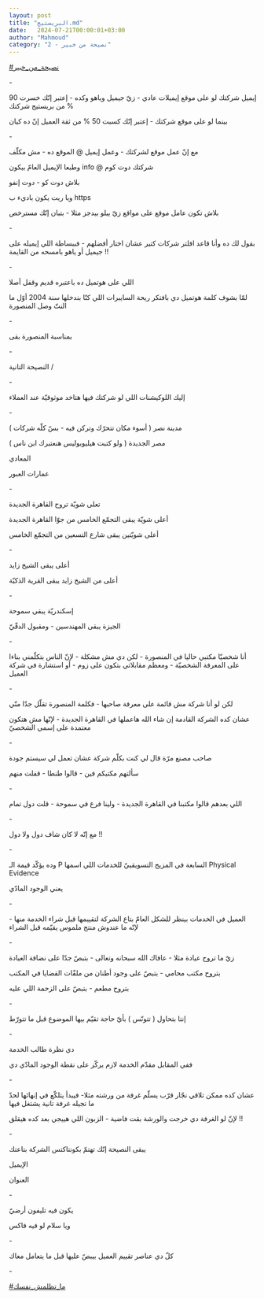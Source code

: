 ```yaml
---
layout: post
title: "البريستيج.md"
date:   2024-07-21T00:00:01+03:00
author: "Mahmoud"
category: "2 - نصيحة من خبير"
---
```

[<u>\#نصيحة_من_خبير</u>](https://www.facebook.com/hashtag/%D9%86%D8%B5%D9%8A%D8%AD%D8%A9_%D9%85%D9%86_%D8%AE%D8%A8%D9%8A%D8%B1?__eep__=6&__cft__%5b0%5d=AZWB7Kew3Ryf0qtUse2LIsHZKLvXt9nI_IsMeojmDn6SMunrRMMg9dJ2DsP6ioFN5LLyFiAE_faZT9cwibwBNt7whpaPZhTV-ALwN12cw39roi4S0ToqOKb78WaMy8gr99CDjqEf5rFKEBoM0v1QX1-Hb084lk4tfVwW5txQlW0SDnmf7fK2HuY5k1wrtPrfoVKf7gVVCZSG9TRfbyWy7puG&__tn__=*NK-R)

\-

إيميل شركتك لو على موقع إيميلات عادي - زيّ جيميل وياهو
وكده - إعتبر إنّك خسرت 90 % من بريستيج شركتك

بينما لو على موقع شركتك - إعتبر إنّك كسبت 50 % من ثقة
العميل إنّ ده كيان

\-

مع إنّ عمل موقع لشركتك - وعمل إيميل @ الموقع ده - مش
مكلّف

وطبعا الإيميل العامّ بيكون info @
شركتك دوت كوم

بلاش دوت كو - دوت إنفو

ويا ريت يكون باديء ب https

بلاش تكون عامل موقع على مواقع زيّ ييلو بيدجز مثلا - بتبان
إنّك مسترخص

\-

بقول لك ده وأنا قاعد افلتر شركات كتير عشان اختار
أفضلهم - فببساطة اللي إيميله على جيميل أو ياهو بامسحه من القايمة
!!

\-

اللي على هوتميل ده باعتبره قديم وقفل أصلا

لمّا بشوف كلمة هوتميل دي بافتكر ريحة السايبرات اللي كنّا
بندخلها سنة 2004 أوّل ما النتّ وصل المنصورة

\-

بمناسبة المنصورة بقى

\-

النصيحة التانية /

\-

إليك اللوكيشنات اللي لو شركتك فيها هتاخد موثوقيّة عند
العملاء

\-

مدينة نصر ( أسوء مكان تتحرّك وتركن فيه - بسّ كلّه
شركات )

مصر الجديدة ( ولو كتبت هيليوبوليس هنعتبرك ابن ناس
)

المعادي

عمارات العبور

\-

تعلى شويّة تروح القاهرة الجديدة

أعلى شويّة يبقى التجمّع الخامس من جوّا القاهرة
الجديدة

أعلى شويّتين يبقى شارع التسعين من التجمّع الخامس

\-

أعلى يبقى الشيخ زايد

أعلى من الشيخ زايد يبقى القرية الذكيّة

\-

إسكندريّة يبقى سموحة

الجيزة يبقى المهندسين - ومقبول الدقّيّ

\-

أنا شخصيّا مكتبي حاليا في المنصورة - لكن دي مش مشكلة -
لإنّ الناس بتكلّمني بناءا على المعرفة الشخصيّة - ومعظم مقابلاتي بتكون على
زوم - أو استشارة في شركة العميل

\-

لكن لو أنا شركة مش قائمة على معرفة صاحبها - فكلمة
المنصورة تقلّل جدّا منّي

عشان كده الشركة القادمة إن شاء الله هاعملها في القاهرة
الجديدة - لإنّها مش هتكون معتمدة على إسمي الشخصيّ

\-

صاحب مصنع مرّة قال لي كنت بكلّم شركة عشان تعمل لي سيستم
جودة

سألتهم مكتبكم فين - قالوا طنطا - قفلت منهم

\-

اللي بعدهم قالوا مكتبنا في القاهرة الجديدة - ولينا فرع
في سموحة - قلت دول تمام

\-

مع إنّه لا كان شاف دول ولا دول !!

\-

وده يؤكّد قيمة الـ P السابعة في
المزيج التسويقييّ للخدمات اللي اسمها Physical Evidence

يعني الوجود المادّي

\-

العميل في الخدمات بينظر للشكل العامّ بتاع الشركة لتقييمها
قبل شراء الخدمة منها - لإنّه ما عندوش منتج ملموس يقيّمه قبل الشراء

\-

زيّ ما تروح عيادة مثلا - عافاك الله سبحانه وتعالى - بتبصّ
جدّا على نضافة العيادة

بتروح مكتب محامي - بتبصّ على وجود أطنان من ملفّات القضايا
في المكتب

بتروح مطعم - بتبصّ على الزحمة اللي عليه

\-

إنتا بتحاول ( تتونّس ) بأيّ حاجة تقيّم بيها الموضوع قبل ما
تتورّط

\-

دي نظرة طالب الخدمة

ففي المقابل مقدّم الخدمة لازم يركّز على نقطة الوجود المادّي
دي

\-

عشان كده ممكن تلاقي نجّار قرّب يسلّم غرفة من ورشته مثلا-
فيبدأ يتلكّع في إنهائها لحدّ ما تجيله غرفة تانية يشتغل فيها

لإنّ لو الغرفة دي خرجت والورشة بقت فاضية - الزبون اللي
هييجي بعد كده هيقلق !!

\-

يبقى النصيحة إنّك تهتمّ بكونتاكتس الشركة بتاعتك

الإيميل

العنوان

\-

يكون فيه تليفون أرضيّ

ويا سلام لو فيه فاكس

\-

كلّ دي عناصر تقييم العميل بيبصّ عليها قبل ما يتعامل
معاك

\-

[<u>\#ما_تظلمش_نفسك</u>](https://www.facebook.com/hashtag/%D9%85%D8%A7_%D8%AA%D8%B8%D9%84%D9%85%D8%B4_%D9%86%D9%81%D8%B3%D9%83?__eep__=6&__cft__%5b0%5d=AZWB7Kew3Ryf0qtUse2LIsHZKLvXt9nI_IsMeojmDn6SMunrRMMg9dJ2DsP6ioFN5LLyFiAE_faZT9cwibwBNt7whpaPZhTV-ALwN12cw39roi4S0ToqOKb78WaMy8gr99CDjqEf5rFKEBoM0v1QX1-Hb084lk4tfVwW5txQlW0SDnmf7fK2HuY5k1wrtPrfoVKf7gVVCZSG9TRfbyWy7puG&__tn__=*NK-R)
